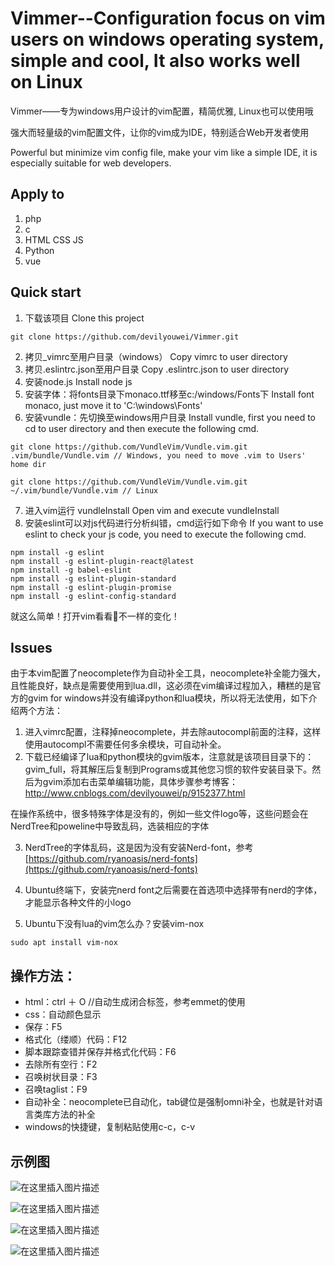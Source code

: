 # Vimmer--Configuration focus on vim users on windows operating system, simple and cool, It also works well on Linux

Vimmer——专为windows用户设计的vim配置，精简优雅, Linux也可以使用哦

强大而轻量级的vim配置文件，让你的vim成为IDE，特别适合Web开发者使用

Powerful but minimize vim config file, make your vim like a simple IDE, it is especially suitable for web developers.

## Apply to

1. php
2. c
3. HTML CSS JS
4. Python
5. vue

## Quick start

1. 下载该项目
Clone this project
```
git clone https://github.com/devilyouwei/Vimmer.git
```
2. 拷贝_vimrc至用户目录（windows）
Copy vimrc to user directory
3. 拷贝.eslintrc.json至用户目录
Copy .eslintrc.json to user directory
4. 安装node.js
Install node js
5. 安装字体：将fonts目录下monaco.ttf移至c:/windows/Fonts下
Install font monaco, just move it to 'C:\windows\Fonts\'
6. 安装vundle：先切换至windows用户目录
Install vundle, first you need to cd to user directory and then execute the following cmd.
```
git clone https://github.com/VundleVim/Vundle.vim.git .vim/bundle/Vundle.vim // Windows, you need to move .vim to Users' home dir

git clone https://github.com/VundleVim/Vundle.vim.git ~/.vim/bundle/Vundle.vim // Linux
```
7. 进入vim运行
vundleInstall Open vim and execute vundleInstall
8. 安装eslint可以对js代码进行分析纠错，cmd运行如下命令
If you want to use eslint to check your js code, you need to execute the following cmd.

```
npm install -g eslint
npm install -g eslint-plugin-react@latest
npm install -g babel-eslint
npm install -g eslint-plugin-standard
npm install -g eslint-plugin-promise
npm install -g eslint-config-standard
```

就这么简单！打开vim看看👀不一样的变化！


## Issues

由于本vim配置了neocomplete作为自动补全工具，neocomplete补全能力强大，且性能良好，缺点是需要使用到lua.dll，这必须在vim编译过程加入，糟糕的是官方的gvim for windows并没有编译python和lua模块，所以将无法使用，如下介绍两个方法：

1. 进入vimrc配置，注释掉neocomplete，并去除autocompl前面的注释，这样使用autocompl不需要任何多余模块，可自动补全。
2. 下载已经编译了lua和python模块的gvim版本，注意就是该项目目录下的：gvim_full，将其解压后复制到Programs或其他您习惯的软件安装目录下。然后为gvim添加右击菜单编辑功能，具体步骤参考博客：http://www.cnblogs.com/devilyouwei/p/9152377.html

在操作系统中，很多特殊字体是没有的，例如一些文件logo等，这些问题会在NerdTree和poweline中导致乱码，选装相应的字体

3. NerdTree的字体乱码，这是因为没有安装Nerd-font，参考[https://github.com/ryanoasis/nerd-fonts](https://github.com/ryanoasis/nerd-fonts)

4. Ubuntu终端下，安装完nerd font之后需要在首选项中选择带有nerd的字体，才能显示各种文件的小logo

5. Ubuntu下没有lua的vim怎么办？安装vim-nox

```
sudo apt install vim-nox
```

## 操作方法：

- html：ctrl ＋ O //自动生成闭合标签，参考emmet的使用
- css：自动颜色显示
- 保存：F5
- 格式化（缕顺）代码：F12
- 脚本跟踪查错并保存并格式化代码：F6
- 去除所有空行：F2
- 召唤树状目录：F3
- 召唤taglist：F9
- 自动补全：neocomplete已自动化，tab键位是强制omni补全，也就是针对语言类库方法的补全
- windows的快捷键，复制粘贴使用c-c，c-v

## 示例图

![在这里插入图片描述](https://img-blog.csdnimg.cn/20200131123650515.png?x-oss-process=image/watermark,type_ZmFuZ3poZW5naGVpdGk,shadow_10,text_aHR0cHM6Ly9ibG9nLmNzZG4ubmV0L3UwMTQ0NjYxMDk=,size_16,color_FFFFFF,t_70)

![在这里插入图片描述](https://img-blog.csdnimg.cn/20200131123934284.png?x-oss-process=image/watermark,type_ZmFuZ3poZW5naGVpdGk,shadow_10,text_aHR0cHM6Ly9ibG9nLmNzZG4ubmV0L3UwMTQ0NjYxMDk=,size_16,color_FFFFFF,t_70)

![在这里插入图片描述](https://img-blog.csdnimg.cn/20200131124320930.png?x-oss-process=image/watermark,type_ZmFuZ3poZW5naGVpdGk,shadow_10,text_aHR0cHM6Ly9ibG9nLmNzZG4ubmV0L3UwMTQ0NjYxMDk=,size_16,color_FFFFFF,t_70)

![在这里插入图片描述](https://github-devilyouwei.oss-us-west-1.aliyuncs.com/vimmer/vimmer.gif)
